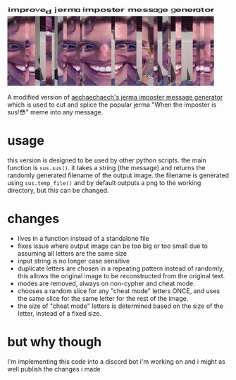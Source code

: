 ![Improved jerma imposter message generator](sus!!!.png)

A modified version of
[aechaechaech's jerma imposter message generator](https://github.com/aechaechaech/Jerma-Imposter-Message-Generator)
which is used to cut and splice the popular jerma "When the imposter is sus!😳" meme into any message.

# usage

this version is designed to be used by other python scripts. the main function is `sus.sus()`. it takes a string (the
message) and returns the randomly generated filename of the output image. the filename is generated
using `sus.temp_file()` and by default outputs a png to the working directory, but this can be changed.

# changes

- lives in a function instead of a standalone file
- fixes issue where output image can be too big or too small due to assuming all letters are the same size
- input string is no longer case sensitive
- duplicate letters are chosen in a repeating pattern instead of randomly, this allows the original image to be
  reconstructed from the original text.
- modes are removed, always on non-cypher and cheat mode.
- chooses a random slice for any "cheat mode" letters ONCE, and uses the same slice for the same letter for the rest of
  the image.
- the size of "cheat mode" letters is determined based on the size of the letter, instead of a fixed size.

# but why though

I'm implementing this code into a discord bot i'm working on and i might as well publish the changes i made